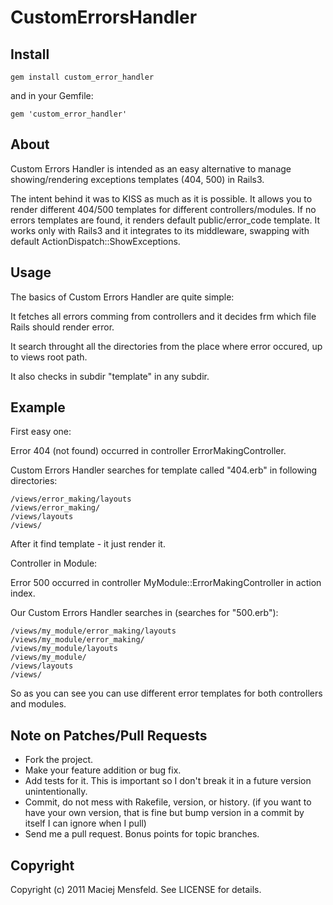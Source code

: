 # CustomErrorsHandler

## Install

    gem install custom_error_handler

and in your Gemfile:
    
    gem 'custom_error_handler'

## About

Custom Errors Handler is intended as an easy alternative to manage showing/rendering exceptions templates (404, 500) in Rails3.

The intent behind it was to KISS as much as it is possible. It allows you to render different 404/500 templates for different controllers/modules. If no errors templates are found, it renders default public/error_code template. It works only with Rails3 and it integrates to its middleware, swapping with default ActionDispatch::ShowExceptions.

## Usage

The basics of Custom Errors Handler are quite simple:

It fetches all errors comming from controllers and it decides frm which file
Rails should render error.

It search throught all the directories from the place where error occured, up
to views root path.

It also checks in subdir "template" in any subdir.

## Example

First easy one:

Error 404 (not found) occurred in controller ErrorMakingController.

Custom Errors Handler searches for template called "404.erb" in following directories:

    /views/error_making/layouts
    /views/error_making/
    /views/layouts
    /views/

After it find template - it just render it.


Controller in Module:

Error 500 occurred in controller MyModule::ErrorMakingController in action index.

Our Custom Errors Handler searches in (searches for "500.erb"):

    /views/my_module/error_making/layouts
    /views/my_module/error_making/
    /views/my_module/layouts
    /views/my_module/
    /views/layouts
    /views/

So as you can see you can use different error templates for both controllers and modules.

## Note on Patches/Pull Requests
 
* Fork the project.
* Make your feature addition or bug fix.
* Add tests for it. This is important so I don't break it in a future version unintentionally.
* Commit, do not mess with Rakefile, version, or history.
  (if you want to have your own version, that is fine but bump version in a commit by itself I can ignore when I pull)
* Send me a pull request. Bonus points for topic branches.

## Copyright

Copyright (c) 2011 Maciej Mensfeld. See LICENSE for details.

